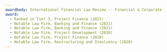 ```yaml
---
awardbody: International Financial Law Review -- Financial & Corporate Guide
award:
  - Ranked in Tier 3, Project Finance (2021)
  - Notable Law Firm, Banking and Finance (2021)
  - Notable Law Firm, Banking and Finance (2021)
  - Notable Law Firm, Project Development (2020)
  - Notable Law Firm, Project Finance (2020)
  - Notable Law Firm, Restructuring and Insolvency (2020)
---
```

